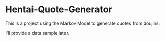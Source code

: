 # Hentai-Quote-Generator
This is a project using the Markov Model to generate quotes from doujins.

I'll provide a data sample later.

